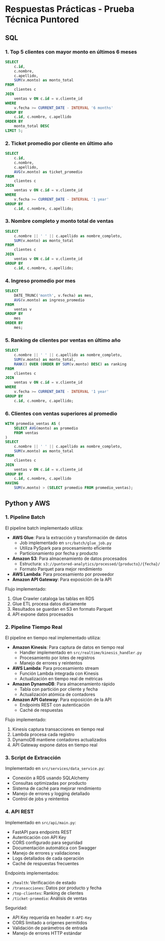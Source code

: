 # Respuestas Prácticas - Prueba Técnica Puntored

## SQL

### 1. Top 5 clientes con mayor monto en últimos 6 meses
```sql
SELECT 
    c.id,
    c.nombre,
    c.apellido,
    SUM(v.monto) as monto_total
FROM 
    clientes c
JOIN 
    ventas v ON c.id = v.cliente_id
WHERE 
    v.fecha >= CURRENT_DATE - INTERVAL '6 months'
GROUP BY 
    c.id, c.nombre, c.apellido
ORDER BY 
    monto_total DESC
LIMIT 5;
```

### 2. Ticket promedio por cliente en último año
```sql
SELECT 
    c.id,
    c.nombre,
    c.apellido,
    AVG(v.monto) as ticket_promedio
FROM 
    clientes c
JOIN 
    ventas v ON c.id = v.cliente_id
WHERE 
    v.fecha >= CURRENT_DATE - INTERVAL '1 year'
GROUP BY 
    c.id, c.nombre, c.apellido;
```

### 3. Nombre completo y monto total de ventas
```sql
SELECT 
    c.nombre || ' ' || c.apellido as nombre_completo,
    SUM(v.monto) as monto_total
FROM 
    clientes c
JOIN 
    ventas v ON c.id = v.cliente_id
GROUP BY 
    c.id, c.nombre, c.apellido;
```

### 4. Ingreso promedio por mes
```sql
SELECT 
    DATE_TRUNC('month', v.fecha) as mes,
    AVG(v.monto) as ingreso_promedio
FROM 
    ventas v
GROUP BY 
    mes
ORDER BY 
    mes;
```

### 5. Ranking de clientes por ventas en último año
```sql
SELECT 
    c.nombre || ' ' || c.apellido as nombre_completo,
    SUM(v.monto) as monto_total,
    RANK() OVER (ORDER BY SUM(v.monto) DESC) as ranking
FROM 
    clientes c
JOIN 
    ventas v ON c.id = v.cliente_id
WHERE 
    v.fecha >= CURRENT_DATE - INTERVAL '1 year'
GROUP BY 
    c.id, c.nombre, c.apellido;
```

### 6. Clientes con ventas superiores al promedio
```sql
WITH promedio_ventas AS (
    SELECT AVG(monto) as promedio
    FROM ventas
)
SELECT 
    c.nombre || ' ' || c.apellido as nombre_completo,
    SUM(v.monto) as monto_total
FROM 
    clientes c
JOIN 
    ventas v ON c.id = v.cliente_id
GROUP BY 
    c.id, c.nombre, c.apellido
HAVING 
    SUM(v.monto) > (SELECT promedio FROM promedio_ventas);
```

## Python y AWS

### 1. Pipeline Batch
El pipeline batch implementado utiliza:
- **AWS Glue**: Para la extracción y transformación de datos
  - Job implementado en `src/batch/glue_job.py`
  - Utiliza PySpark para procesamiento eficiente
  - Particionamiento por fecha y producto
- **Amazon S3**: Para almacenamiento de datos procesados
  - Estructura: `s3://puntored-analytics/processed/{producto}/{fecha}/`
  - Formato Parquet para mejor rendimiento
- **AWS Lambda**: Para procesamiento por proveedor
- **Amazon API Gateway**: Para exposición de la API

Flujo implementado:
1. Glue Crawler cataloga las tablas en RDS
2. Glue ETL procesa datos diariamente
3. Resultados se guardan en S3 en formato Parquet
4. API expone datos procesados

### 2. Pipeline Tiempo Real
El pipeline en tiempo real implementado utiliza:
- **Amazon Kinesis**: Para captura de datos en tiempo real
  - Handler implementado en `src/realtime/kinesis_handler.py`
  - Procesamiento por lotes de registros
  - Manejo de errores y reintentos
- **AWS Lambda**: Para procesamiento stream
  - Función Lambda integrada con Kinesis
  - Actualización en tiempo real de métricas
- **Amazon DynamoDB**: Para almacenamiento rápido
  - Tabla con partición por cliente y fecha
  - Actualización atómica de contadores
- **Amazon API Gateway**: Para exposición de la API
  - Endpoints REST con autenticación
  - Caché de respuestas

Flujo implementado:
1. Kinesis captura transacciones en tiempo real
2. Lambda procesa cada registro
3. DynamoDB mantiene contadores actualizados
4. API Gateway expone datos en tiempo real

### 3. Script de Extracción
Implementado en `src/services/data_service.py`:
- Conexión a RDS usando SQLAlchemy
- Consultas optimizadas por producto
- Sistema de caché para mejorar rendimiento
- Manejo de errores y logging detallado
- Control de jobs y reintentos

### 4. API REST
Implementado en `src/api/main.py`:
- FastAPI para endpoints REST
- Autenticación con API Key
- CORS configurado para seguridad
- Documentación automática con Swagger
- Manejo de errores y validaciones
- Logs detallados de cada operación
- Caché de respuestas frecuentes

Endpoints implementados:
- `/health`: Verificación de estado
- `/transacciones`: Datos por producto y fecha
- `/top-clientes`: Ranking de clientes
- `/ticket-promedio`: Análisis de ventas

Seguridad:
- API Key requerida en header `X-API-Key`
- CORS limitado a orígenes permitidos
- Validación de parámetros de entrada
- Manejo de errores HTTP estándar 

